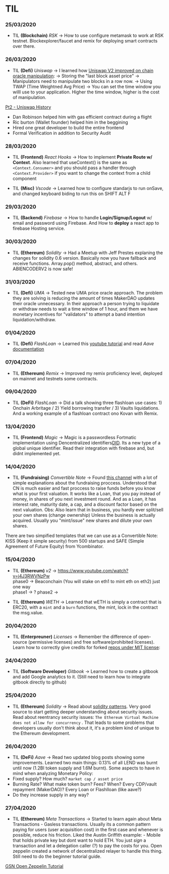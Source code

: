 # TIL

### 25/03/2020
- TIL **(Blockchain)** *RSK* -> How to use configure metamask to work at RSK testnet. Blockexplorer/faucet and remix for deploying smart contracts over there. 

### 26/03/2020
- TIL **(Defi)** *Uniswap* -> I learned how [Uniswap V2 improved on chain oracle manipulation](https://uniswap.org/blog/uniswap-v2/#testnet-and-launch-details):
-> Storing the "last block asset price" -> Manipulators need to manipulate two blocks in a row now.
-> Using TWAP (Time Weightned Avg Price) -> You can set the time window you willl use to your application. Higher the time window, higher is the cost of manipulation.

[Pt2 - Uniswap History](https://uniswap.org/blog/uniswap-history/)
- Dan Robinson helped him with gas efficient contract during a flight
- Ric burton (Wallet founder) helped him in the beggining
- Hired one great developer to build the entire frontend
- Formal Verification in addition to Security Audit

### 28/03/2020

- TIL **(Frontend)** *React Hooks* -> How to implement **Private Route w/ Context**. Also learned that useContext() is the same as `<Context.Consumer>` and you should pass a handler through `<Context.Provider>` if you want to change the context from a child component

- TIL **(Misc)** *Vscode* -> Learned how to configure standarjs to run onSave, and changed keyboard biding to run this on SHIFT ALT F

### 29/03/2020

- TIL **(Backend)** *Firebase* -> How to handle **Login/Signup/Logout** w/ email and password using Firebase. And How to **deploy** a react app to firebase Hosting service.

### 30/03/2020

- TIL **(Ethereum)** *Solidity* -> Had a Meetup with Jeff Prestes explaning the changes for solidity 0.6 version. Basically now you have fallback and receive functions. Array.pop() method, abstract, and others. ABIENCODERV2 is now safe!

### 31/03/2020

- TIL **(Defi)** *UMA* -> Tested new UMA price oracle approach. The problem they are solving is reducing the amount of times MakerDAO updates their oracle unnecessary. In their approach a person trying to liquidate or withdraw needs to wait a time window of 1 hour, and them we have monetary incentives for "validators" to attempt a band intention liquidation/withdraw.

### 01/04/2020

- TIL **(Defi)** *FlashLoan* -> Learned this [youtube tutorial](https://www.youtube.com/watch?v=03jO9vbrXvY) and read *Aave* [documentation](https://developers.aave.com/developers/)


### 07/04/2020

- TIL **(Ethereum)** *Remix* -> Improved my remix proficiency level, deployed on mainnet and testnets some contracts.

### 09/04/2020

- TIL **(DeFi)** *FlashLoan* -> Did a talk showing three flashloan use cases: 1) Onchain Arbritage / 2) Yield borrowing transfer / 3) Vaults liquidations. And a working example of a flashloan contract ono Kovan with Remix.

### 13/04/2020

- TIL **(Frontend)** *Magic* -> Magic is a passwordless Fortmatic implementation using Dencentralized identifiers[DID](https://w3c-ccg.github.io/did-primer/). Its a new type of a global unique identifier. Read their integration with firebase and, but didnt implemented yet.

### 14/04/2020

- TIL **(Fundraising)** *Convertible Note* -> Found [this channel](https://www.youtube.com/watch?v=njx09wXb9o0) with a lot of simple explanations about the fundraising proccess. Understood that CN is much easier and fast proccess to raise funds before you know what is your first valuation. It works like a Loan, that you pay instead of money, in shares of you next investment round. And as a Loan, it has interest rate, maturity date, a cap, and a discount factor based on the next valuation.
Obs: Also learn that in business, you hardly ever split/sell your own shares (change ownership) Unless the business is actually acquired. Usually you "mint/issue" new shares and dilute your own shares.

There are two simpified templates that we can use as a Convertible Note: KISS (Keep it simple security) from 500 startups and SAFE (Simple Agreement of Future Equity) from Ycombinator.

### 15/04/2020

- TIL **(Ethereum)** *v2* ->  https://www.youtube.com/watch?v=j4J3RWVNzPw    
    phase0 -> Beaconchain (You will stake on eth1 to mint eth on eth2) just one way    
    phase1 -> ?
    phase2 -> 

- TIL **(Ethereum)** *WETH* -> Learned that wETH is simply a contract that is ERC20, with a `mint` and a `burn` functions, the mint, lock in the contract the msg.value.

### 20/04/2020

 - TIL **(Enterpreuner)** *Licenses* -> Remember the difference of open-source (permissive licenses) and free software(prohibited licenses). Learn how to correctly give credits for forked [repos under MIT license](https://softwareengineering.stackexchange.com/questions/277688/if-i-fork-a-project-on-github-that-is-licensed-under-mit-how-to-i-handle-the-at):
 
### 24/04/2020

 - TIL **(Software Developer)** *Gitbook* -> Learned how to create a gitbook and add Google analytics to it. (Still need to learn how to integrate gitbook directly to github)
 
### 25/04/2020

 - TIL **(Ethereum)** *Solidity* -> Read about [solidity patterns](https://github.com/fravoll/solidity-patterns). Very good source to start getting deeper understanding about security issues. Read about reentrancy security issues: `The Ethereum Virtual Machine does not allow for concurrency` . That leads to some problems that developers usually don't think about it, it's a problem kind of unique to the Ethereum development.
 
### 26/04/2020

 - TIL **(DeFi)** *Aave* -> Read two updated blog posts showing some improvements. Learned two main things:
0.13% of all LEND was burnt until now (1.2BI token supply and 1.6M burnt). Some aspects to have in mind when analyzing Monetary Policy:
- Fixed supply? How much? `market cap / asset price`
- Burning Rate? What make token burn? Fees? When? Every CDP/vault repayment (MakerDAO)? Every Loan or Flashlloan (like aave?)
- Do they increase supply in any way? 
 
### 27/04/2020

 - TIL **(Ethereum)** *Meta Transactions* -> Started to learn again about Meta Transactions - Gasless transactions. Usually its a common pattern paying for users (user acquisition cost) in the first case and whenever is possible, reduce his friction.
     Liked the Austin Griffith example: - Mobile that holds private key but dont want to hold ETH. You just *sign* a transaction and let a delegation caller (?) to pay the costs for you. 
     Open zeppelin created a network of decentralized relayer to handle this thing. Still need to do the beginner tutorial guide.

[GSN Open Zeppelin Tutorial](https://docs.openzeppelin.com/learn/sending-gasless-transactions) 
 
 

